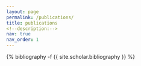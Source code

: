 ```yaml
---
layout: page
permalink: /publications/
title: publications
<!--description:--> 
nav: true
nav_order: 1
---
```

<!-- _pages/publications.md -->

<div class="publications">

{% bibliography -f {{ site.scholar.bibliography }} %}

</div>

